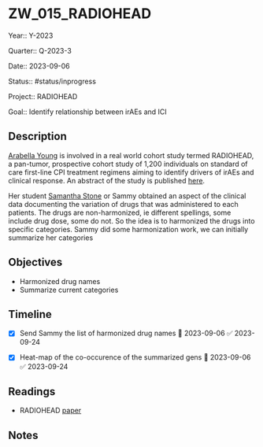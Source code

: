 # ZW_015_RADIOHEAD

Year:: Y-2023

Quarter:: Q-2023-3

Date:: 2023-09-06

Status:: #status/inprogress

Project:: RADIOHEAD

Goal:: Identify relationship between irAEs and ICI

## Description

[Arabella Young](https://medicine.utah.edu/pathology/news/2022/11/meet-dr-arabella-young) is involved in a real world cohort study termed RADIOHEAD, a pan-tumor, prospective cohort study of 1,200 individuals on standard of care first-line CPI treatment regimens aiming to identify drivers of irAEs and clinical response. An abstract of the study is published [here](https://jitc.bmj.com/content/10/Suppl_2/A1304). 

Her student [Samantha Stone](https://www.linkedin.com/in/samantha-stone-010ba2110/) or Sammy obtained an aspect of the clinical data documenting the variation of drugs that was administered to each patients. The drugs are non-harmonized, ie different spellings, some include drug dose, some do not. So the idea is to harmonized the drugs into specific categories. Sammy did some harmonization work, we can initially summarize her categories
## Objectives

 - Harmonized drug names
 - Summarize current categories

## Timeline

- [x] Send Sammy the list of harmonized drug names 📅 2023-09-06 ✅ 2023-09-24
- [x] Heat-map of the co-occurence of the summarized gens 📅 2023-09-06 ✅ 2023-09-24


## Readings

- RADIOHEAD [paper](https://jitc.bmj.com/content/10/Suppl_2/A1304)

## Notes





